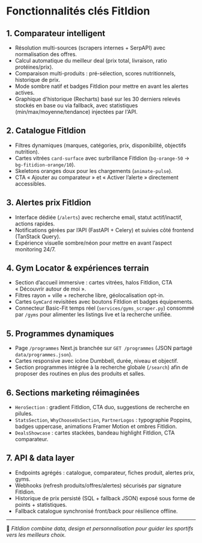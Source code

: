 # Fonctionnalités clés FitIdion

## 1. Comparateur intelligent
- Résolution multi-sources (scrapers internes + SerpAPI) avec normalisation des offres.
- Calcul automatique du meilleur deal (prix total, livraison, ratio protéines/prix).
- Comparaison multi-produits : pré-sélection, scores nutritionnels, historique de prix.
- Mode sombre natif et badges FitIdion pour mettre en avant les alertes actives.
- Graphique d'historique (Recharts) basé sur les 30 derniers relevés stockés en base ou via fallback,
  avec statistiques (min/max/moyenne/tendance) injectées par l'API.

## 2. Catalogue FitIdion
- Filtres dynamiques (marques, catégories, prix, disponibilité, objectifs nutrition).
- Cartes vitrées `card-surface` avec surbrillance FitIdion (`bg-orange-50` → `bg-fitidion-orange/10`).
- Skeletons oranges doux pour les chargements (`animate-pulse`).
- CTA « Ajouter au comparateur » et « Activer l’alerte » directement accessibles.

## 3. Alertes prix FitIdion
- Interface dédiée (`/alerts`) avec recherche email, statut actif/inactif, actions rapides.
- Notifications gérées par l’API (FastAPI + Celery) et suivies côté frontend (TanStack Query).
- Expérience visuelle sombre/néon pour mettre en avant l’aspect monitoring 24/7.

## 4. Gym Locator & expériences terrain
- Section d’accueil immersive : cartes vitrées, halos FitIdion, CTA « Découvrir autour de moi ».
- Filtres rayon + ville + recherche libre, géolocalisation opt-in.
- Cartes `GymCard` revisitées avec boutons FitIdion et badges équipements.
- Connecteur Basic-Fit temps réel (`services/gyms_scraper.py`) consommé par `/gyms` pour alimenter les
  listings live et la recherche unifiée.

## 5. Programmes dynamiques
- Page `/programmes` Next.js branchée sur `GET /programmes` (JSON partagé `data/programmes.json`).
- Cartes responsive avec icône Dumbbell, durée, niveau et objectif.
- Section programmes intégrée à la recherche globale (`/search`) afin de proposer des routines en plus des
  produits et salles.

## 6. Sections marketing réimaginées
- `HeroSection` : gradient FitIdion, CTA duo, suggestions de recherche en pilules.
- `StatsSection`, `WhyChooseUsSection`, `PartnerLogos` : typographie Poppins, badges uppercase,
  animations Framer Motion et ombres FitIdion.
- `DealsShowcase` : cartes stackées, bandeau highlight FitIdion, CTA comparateur.

## 7. API & data layer
- Endpoints agrégés : catalogue, comparateur, fiches produit, alertes prix, gyms.
- Webhooks (refresh produits/offres/alertes) sécurisés par signature FitIdion.
- Historique de prix persisté (SQL + fallback JSON) exposé sous forme de points + statistiques.
- Fallback catalogue synchronisé front/back pour résilience offline.

---

🚀 *FitIdion combine data, design et personnalisation pour guider les sportifs vers les meilleurs choix.*

